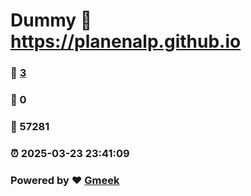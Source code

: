 # Dummy :link: https://planenalp.github.io 
### :page_facing_up: [3](https://planenalp.github.io/tag.html) 
### :speech_balloon: 0 
### :hibiscus: 57281 
### :alarm_clock: 2025-03-23 23:41:09 
### Powered by :heart: [Gmeek](https://github.com/Meekdai/Gmeek)
